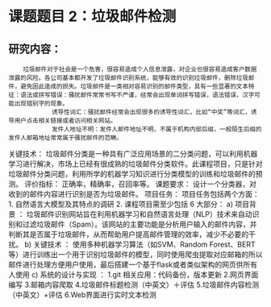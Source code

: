课题题目 2：垃圾邮件检测 
=========================
研究内容： 
-----------
        垃圾邮件对于社会是一个危害，很容易造成个人信息泄露，对企业也很容易造成客户数据泄露的风险。各公司基本都开发了垃圾邮件识别系统，能够有效的识别垃圾邮件，删除垃圾邮件，避免因此造成的损失。垃圾邮件是一类相对容易识别的邮件类型，具有一些显著的文本特征：语法或拼写错误：骚扰邮件常常书写不严谨，经常会出现单词拼写错误，语法错误，汉字可能出现错别字的现象。 
                诱导性词汇：骚扰邮件经常会出现很多的诱导性词汇，比如“中奖”等词汇，诱导用户点击相关链接或者访问相关网站。 
                发件人地址不明：发件人邮件地址不明，不属于机构内部后缀，一般陌生后缀的发件人邮箱地址常常属于骚扰邮件的范畴。 
关键技术： 
    垃圾邮件分类是一种具有广泛应用场景的二分类问题，可以利用机器学习进行解决，市场上已经有很成熟的垃圾邮件分类软件。此课程项目，只是针对垃圾邮件分类问题，利用所学的机器学习知识进行分类模型的训练和垃圾邮件的预测。 
评价指标： 
    正确率，精确率，召回率等。 
课题要求： 
    设计一个分类器，对收到的邮件内容进行识别是否为垃圾邮件。
项目任务： 
    项目任务包括两个方面： 
        1. 自然语言大模型及其特点的调研 
        2. 课程项目需至少包括 6 大部分： 
            a) 项目背景 ：
                垃圾邮件识别网站旨在利用机器学习和自然语言处理（NLP）技术来自动识别和过滤垃圾邮件（Spam）。该网站的主要功能是分析用户输入的邮件内容，并判断其是否属于垃圾邮件，从而帮助用户提高邮件管理的效率，减少不必要的干扰。
            b) 关键技术 ：
                使用多种机器学习算法（如SVM、Random Forest、BERT等）进行训练出一个用于识别垃圾邮件的模型，同时使用爬虫提取对应邮箱的所以邮件进行处理方便用户使用，最后搭建一个基于flask或者类似架构的网页供所有人使用
            c) 系统的设计与实现 ：
                1.git 相关应用：代码备份，版本更新
                2.网页界面编写
                3.邮箱内容爬取
                4.垃圾邮件标题检测（中英文）＋评估
                5.垃圾邮件内容检测（中英文）+评估
                6.Web界面进行实时文本检测
